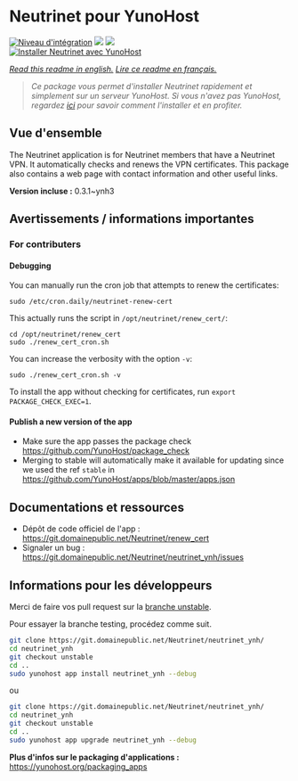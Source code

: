 # Neutrinet pour YunoHost

[![Niveau d'intégration](https://dash.yunohost.org/integration/neutrinet.svg)](https://dash.yunohost.org/appci/app/neutrinet) ![](https://ci-apps.yunohost.org/ci/badges/neutrinet.status.svg) ![](https://ci-apps.yunohost.org/ci/badges/neutrinet.maintain.svg)  
[![Installer Neutrinet avec YunoHost](https://install-app.yunohost.org/install-with-yunohost.svg)](https://install-app.yunohost.org/?app=neutrinet)

*[Read this readme in english.](./README.md)*
*[Lire ce readme en français.](./README_fr.md)*

> *Ce package vous permet d'installer Neutrinet rapidement et simplement sur un serveur YunoHost.
Si vous n'avez pas YunoHost, regardez [ici](https://yunohost.org/#/install) pour savoir comment l'installer et en profiter.*

## Vue d'ensemble

The Neutrinet application is for Neutrinet members that have a Neutrinet VPN. It automatically checks and renews the VPN certificates. This package also contains a web page with contact information and other useful links.


**Version incluse :** 0.3.1~ynh3



## Avertissements / informations importantes

### For contributers
#### Debugging

You can manually run the cron job that attempts to renew the certificates:
```shell
sudo /etc/cron.daily/neutrinet-renew-cert
```

This actually runs the script in `/opt/neutrinet/renew_cert/`:
```shell
cd /opt/neutrinet/renew_cert
sudo ./renew_cert_cron.sh
```

You can increase the verbosity with the option `-v`:
```shell
sudo ./renew_cert_cron.sh -v
```

To install the app without checking for certificates, run `export PACKAGE_CHECK_EXEC=1`.

#### Publish a new version of the app

* Make sure the app passes the package check <https://github.com/YunoHost/package_check>
* Merging to stable will automatically make it available for updating since we used the ref `stable` in <https://github.com/YunoHost/apps/blob/master/apps.json>

## Documentations et ressources

* Dépôt de code officiel de l'app : https://git.domainepublic.net/Neutrinet/renew_cert
* Signaler un bug : https://git.domainepublic.net/Neutrinet/neutrinet_ynh/issues

## Informations pour les développeurs

Merci de faire vos pull request sur la [branche unstable](https://git.domainepublic.net/Neutrinet/neutrinet_ynh/-/tree/unstable).

Pour essayer la branche testing, procédez comme suit.
```sh
git clone https://git.domainepublic.net/Neutrinet/neutrinet_ynh/
cd neutrinet_ynh
git checkout unstable
cd ..
sudo yunohost app install neutrinet_ynh --debug
```
ou
```sh
git clone https://git.domainepublic.net/Neutrinet/neutrinet_ynh/
cd neutrinet_ynh
git checkout unstable
cd ..
sudo yunohost app upgrade neutrinet_ynh --debug
```

**Plus d'infos sur le packaging d'applications :** https://yunohost.org/packaging_apps
